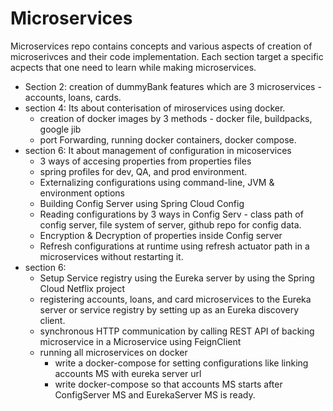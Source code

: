 # Microservices

Microservices repo contains concepts and various aspects of creation of microserivces and their code implementation. Each section target a specific acpects that one need to learn
while making microservices.

- Section 2: creation of dummyBank features which are 3 microservices - accounts, loans, cards.
- section 4: Its about conterisation of miroservices using docker.
  - creation of docker images by 3 methods - docker file, buildpacks, google jib
  - port Forwarding, running docker containers, docker compose.
- section 6: It about management of configuration in micoservices
  - 3 ways of accesing properties from properties files
  - spring profiles for dev, QA, and prod environment.
  - Externalizing configurations using command-line, JVM & environment options
  - Building Config Server using Spring Cloud Config
  - Reading configurations by 3 ways in Config Serv - class path of config server, file system of server, github repo for config data.
  - Encryption & Decryption of properties inside Config server
  - Refresh configurations at runtime using refresh actuator path in a microservices without restarting it.
- section 6:
  - Setup Service registry using the Eureka server by using the Spring Cloud Netflix project
  - registering accounts, loans, and card microservices to the Eureka server or service registry by setting up as an Eureka discovery client. 
  - synchronous HTTP communication by calling REST API of backing microservice in a Microservice using FeignClient
  - running all microservices on docker
    -  write a docker-compose for setting configurations like linking accounts MS with eureka server url
    -  write docker-compose so that accounts MS starts after ConfigServer MS and EurekaServer MS is ready.
